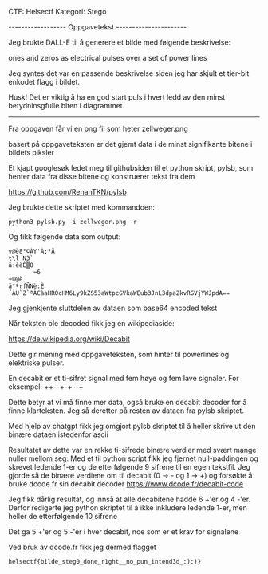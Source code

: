 CTF: Helsectf
Kategori: Stego

------------------ Oppgavetekst ----------------------

Jeg brukte DALL-E til å generere et bilde med følgende beskrivelse:

ones and zeros as electrical pulses over a set of power lines

Jeg syntes det var en passende beskrivelse siden jeg har skjult et tier-bit enkodet flagg i bildet.

Husk! Det er viktig å ha en god start puls i hvert ledd av den minst betydninsgfulle biten i diagrammet.

------------------------------------------------------

Fra oppgaven får vi en png fil som heter zellweger.png

basert på oppgaveteksten er det gjemt data i de minst signifikante bitene i bildets piksler

Et kjapt googlesøk ledet meg til githubsiden til et python skript, pylsb, som henter data fra disse bitene og konstruerer tekst fra dem 

https://github.com/RenanTKN/pylsb

Jeg brukte dette skriptet med kommandoen:

```
python3 pylsb.py -i zellweger.png -r

```

Og fikk følgende data som output:

```
v@è8°©ÀY'À;³Å
t\l N3`
ä:èèÈ▒8
       ¬6
+®@è
ä°ºrfÑNè:È´ÀU`Z`ªÀCàaHR0cHM6Ly9kZS53aWtpcGVkaWEub3JnL3dpa2kvRGVjYWJpdA==
```

Jeg gjenkjente sluttdelen av dataen som base64 encoded tekst

Når teksten ble decoded fikk jeg en wikipediaside:

https://de.wikipedia.org/wiki/Decabit

Dette gir mening med oppgaveteksten, som hinter til powerlines og elektriske pulser.

En decabit er et ti-sifret signal med fem høye og fem lave signaler. For eksempel: ++--+-+--+

Dette betyr at vi må finne mer data, også bruke en decabit decoder for å finne klarteksten. Jeg så deretter på resten av dataen fra pylsb skriptet.

Med hjelp av chatgpt fikk jeg omgjort pylsb skriptet til å heller skrive ut den binære dataen istedenfor ascii

Resultatet av dette var en rekke ti-sifrede binære verdier med svært mange nuller mellom seg. Med et til python script fikk jeg fjernet null-paddingen og skrevet ledende 1-er og de etterfølgende 9 sifrene til en egen tekstfil. Jeg gjorde så de binære verdiene om til decabit (0 -> - og 1 -> +) og forsøkte å bruke dcode.fr sin decabit decoder
https://www.dcode.fr/decabit-code

Jeg fikk dårlig resultat, og innså at alle decabitene hadde 6 +'er og 4 -'er. Derfor redigerte jeg python skriptet til å ikke inkludere ledende 1-er, men heller de etterfølgende 10 sifrene

Det ga 5 +'er og 5 -'er i hver decabit, noe som er et krav for signalene

Ved bruk av dcode.fr fikk jeg dermed flagget

```
helsectf{bilde_steg0_done_r1ght__no_pun_intend3d_:):)}
```
